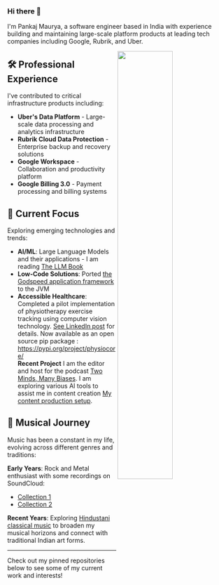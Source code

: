 ### Hi there 👋

I'm Pankaj Maurya, a software engineer based in India with experience building and maintaining large-scale platform products at leading tech companies including Google, Rubrik, and Uber.

<img width="50%" align="right" src="https://github-readme-stats.vercel.app/api?username=pankajmaurya&show_icons=true&theme=vue&hide_title=true&count_private=true" />

## 🛠️ Professional Experience
I've contributed to critical infrastructure products including:
- **Uber's Data Platform** - Large-scale data processing and analytics infrastructure
- **Rubrik Cloud Data Protection** - Enterprise backup and recovery solutions  
- **Google Workspace** - Collaboration and productivity platform
- **Google Billing 3.0** - Payment processing and billing systems

## 🌱 Current Focus
Exploring emerging technologies and trends:

- **AI/ML**: Large Language Models and their applications - I am reading [The LLM Book](https://github.com/HandsOnLLM/Hands-On-Large-Language-Models/tree/main)
- **Low-Code Solutions**: Ported [the Godspeed application framework](https://www.godspeed.systems) to the JVM
- **Accessible Healthcare**: Completed a pilot implementation of physiotherapy exercise tracking using computer vision technology. [See LinkedIn post](https://www.linkedin.com/posts/activity-7347950250050953216-TkNz) for details. Now available as an open source pip package : https://pypi.org/project/physiocore/  
**Recent Project** I am the editor and host for the podcast [Two Minds, Many Biases](https://youtube.com/playlist?list=PL7eJwmV22aNATEW1qYzmF3BeUIR2Hdqcu&si=uvGT50MbwIIaMkNa). I am exploring various AI tools to assist me in content creation [My content production setup](https://www.youtube.com/watch?v=roMb5ImBz2U).
  
## 🎵 Musical Journey
Music has been a constant in my life, evolving across different genres and traditions:

**Early Years**: Rock and Metal enthusiast with some recordings on SoundCloud:
- [Collection 1](https://soundcloud.com/Pankaj-Maurya-1)
- [Collection 2](https://soundcloud.com/alberte-einsteine)

**Recent Years**: Exploring [Hindustani classical music](https://www.youtube.com/watch?v=dlSlbhLAM28&list=PL7eJwmV22aNBhXQ0Qc4VyUBBgPH-z8iUQ&index=3) to broaden my musical horizons and connect with traditional Indian art forms.

---

Check out my pinned repositories below to see some of my current work and interests!
